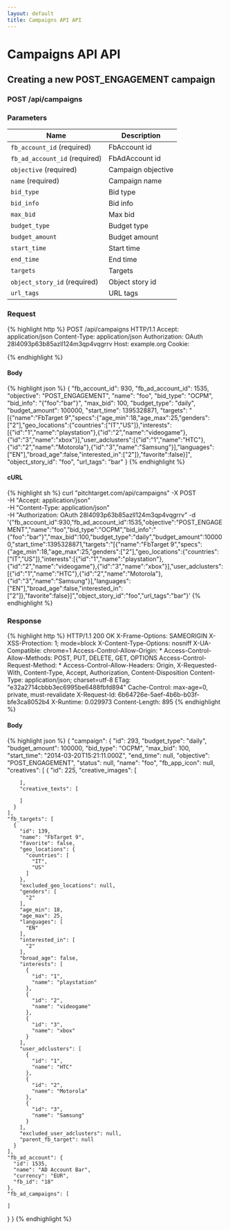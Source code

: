 ```yaml
---
layout: default
title: Campaigns API API
---
```


# Campaigns API API

## Creating a new POST_ENGAGEMENT campaign

### POST /api/campaigns


### Parameters

Name | Description |
-----|-------------|
`fb_account_id` (required) | FbAccount id |
`fb_ad_account_id` (required) | FbAdAccount id |
`objective` (required) | Campaign objective |
`name` (required) | Campaign name |
`bid_type`  | Bid type |
`bid_info`  | Bid info |
`max_bid`  | Max bid |
`budget_type`  | Budget type |
`budget_amount`  | Budget amount |
`start_time`  | Start time |
`end_time`  | End time |
`targets`  | Targets |
`object_story_id` (required) | Object story id |
`url_tags`  | URL tags |

### Request

{% highlight http %}
POST /api/campaigns HTTP/1.1
Accept: application/json
Content-Type: application/json
Authorization: OAuth 28l4093p63b85azll124m3qp4vqgrrv
Host: example.org
Cookie: 

{% endhighlight %}

#### Body

{% highlight json %}
{
  "fb_account_id": 930,
  "fb_ad_account_id": 1535,
  "objective": "POST_ENGAGEMENT",
  "name": "foo",
  "bid_type": "OCPM",
  "bid_info": "{\"foo\":\"bar\"}",
  "max_bid": 100,
  "budget_type": "daily",
  "budget_amount": 100000,
  "start_time": 1395328871,
  "targets": "[{\"name\":\"FbTarget 9\",\"specs\":{\"age_min\":18,\"age_max\":25,\"genders\":[\"2\"],\"geo_locations\":{\"countries\":[\"IT\",\"US\"]},\"interests\":[{\"id\":\"1\",\"name\":\"playstation\"},{\"id\":\"2\",\"name\":\"videogame\"},{\"id\":\"3\",\"name\":\"xbox\"}],\"user_adclusters\":[{\"id\":\"1\",\"name\":\"HTC\"},{\"id\":\"2\",\"name\":\"Motorola\"},{\"id\":\"3\",\"name\":\"Samsung\"}],\"languages\":[\"EN\"],\"broad_age\":false,\"interested_in\":[\"2\"]},\"favorite\":false}]",
  "object_story_id": "foo",
  "url_tags": "bar"
}
{% endhighlight %}

#### cURL

{% highlight sh %}
curl "pitchtarget.com/api/campaigns" -X POST \
	-H "Accept: application/json" \
	-H "Content-Type: application/json" \
	-H "Authorization: OAuth 28l4093p63b85azll124m3qp4vqgrrv" -d '{"fb_account_id":930,"fb_ad_account_id":1535,"objective":"POST_ENGAGEMENT","name":"foo","bid_type":"OCPM","bid_info":"{\"foo\":\"bar\"}","max_bid":100,"budget_type":"daily","budget_amount":100000,"start_time":1395328871,"targets":"[{\"name\":\"FbTarget 9\",\"specs\":{\"age_min\":18,\"age_max\":25,\"genders\":[\"2\"],\"geo_locations\":{\"countries\":[\"IT\",\"US\"]},\"interests\":[{\"id\":\"1\",\"name\":\"playstation\"},{\"id\":\"2\",\"name\":\"videogame\"},{\"id\":\"3\",\"name\":\"xbox\"}],\"user_adclusters\":[{\"id\":\"1\",\"name\":\"HTC\"},{\"id\":\"2\",\"name\":\"Motorola\"},{\"id\":\"3\",\"name\":\"Samsung\"}],\"languages\":[\"EN\"],\"broad_age\":false,\"interested_in\":[\"2\"]},\"favorite\":false}]","object_story_id":"foo","url_tags":"bar"}'
{% endhighlight %}

### Response

{% highlight http %}
HTTP/1.1 200 OK
X-Frame-Options: SAMEORIGIN
X-XSS-Protection: 1; mode=block
X-Content-Type-Options: nosniff
X-UA-Compatible: chrome=1
Access-Control-Allow-Origin: *
Access-Control-Allow-Methods: POST, PUT, DELETE, GET, OPTIONS
Access-Control-Request-Method: *
Access-Control-Allow-Headers: Origin, X-Requested-With, Content-Type, Accept, Authorization, Content-Disposition
Content-Type: application/json; charset=utf-8
ETag: "e32a2714cbbb3ec6995be6488fbfd894"
Cache-Control: max-age=0, private, must-revalidate
X-Request-Id: 6b64726e-5aef-4b6b-b03f-bfe3ca8052b4
X-Runtime: 0.029973
Content-Length: 895
{% endhighlight %}

#### Body

{% highlight json %}
{
  "campaign": {
    "id": 293,
    "budget_type": "daily",
    "budget_amount": 100000,
    "bid_type": "OCPM",
    "max_bid": 100,
    "start_time": "2014-03-20T15:21:11.000Z",
    "end_time": null,
    "objective": "POST_ENGAGEMENT",
    "status": null,
    "name": "foo",
    "fb_app_icon": null,
    "creatives": [
      {
        "id": 225,
        "creative_images": [

        ],
        "creative_texts": [

        ]
      }
    ],
    "fb_targets": [
      {
        "id": 139,
        "name": "FbTarget 9",
        "favorite": false,
        "geo_locations": {
          "countries": [
            "IT",
            "US"
          ]
        },
        "excluded_geo_locations": null,
        "genders": [
          "2"
        ],
        "age_min": 18,
        "age_max": 25,
        "languages": [
          "EN"
        ],
        "interested_in": [
          "2"
        ],
        "broad_age": false,
        "interests": [
          {
            "id": "1",
            "name": "playstation"
          },
          {
            "id": "2",
            "name": "videogame"
          },
          {
            "id": "3",
            "name": "xbox"
          }
        ],
        "user_adclusters": [
          {
            "id": "1",
            "name": "HTC"
          },
          {
            "id": "2",
            "name": "Motorola"
          },
          {
            "id": "3",
            "name": "Samsung"
          }
        ],
        "excluded_user_adclusters": null,
        "parent_fb_target": null
      }
    ],
    "fb_ad_account": {
      "id": 1535,
      "name": "AD Account Bar",
      "currency": "EUR",
      "fb_id": "18"
    },
    "fb_ad_campaigns": [

    ]
  }
}
{% endhighlight %}

